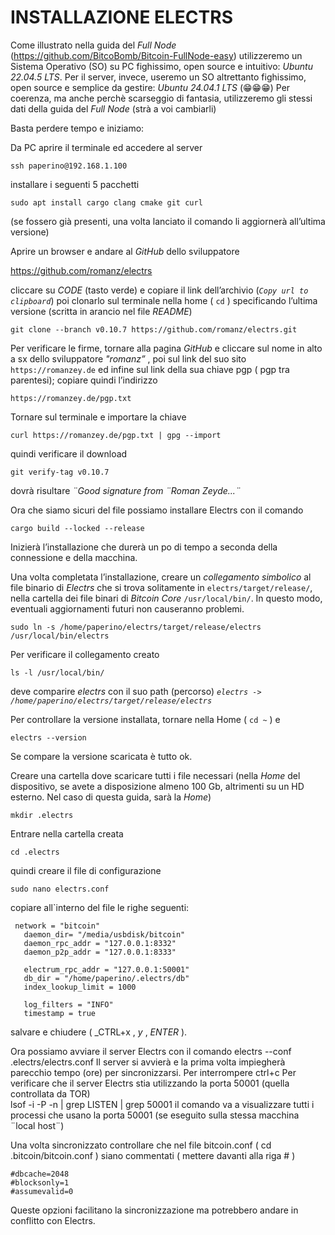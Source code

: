# **INSTALLAZIONE ELECTRS**

Come illustrato nella guida del _Full Node_ (https://github.com/BitcoBomb/Bitcoin-FullNode-easy) utilizzeremo un Sistema
Operativo (SO) su PC fighissimo, open source e intuitivo: _Ubuntu 22.04.5 LTS_. Per il server, invece, useremo un SO 
altrettanto fighissimo, open source e semplice da gestire: _Ubuntu 24.04.1 LTS_ (😁😁😁)
Per coerenza, ma anche perchè scarseggio di fantasia, utilizzeremo gli stessi dati della guida del _Full Node_ 
(strà a voi cambiarli) 

Basta perdere tempo e iniziamo:

Da PC aprire il terminale ed accedere al server

    ssh paperino@192.168.1.100

installare i seguenti 5 pacchetti 

    sudo apt install cargo clang cmake git curl
  
(se fossero già presenti, una volta lanciato il comando li aggiornerà all’ultima versione)

Aprire un browser e andare al _GitHub_ dello sviluppatore
	
 https://github.com/romanz/electrs

cliccare su _CODE_ (tasto verde) e copiare il link dell’archivio (_`Copy url to clipboard`_) poi clonarlo sul 
terminale nella home ( `cd` ) specificando l’ultima versione (scritta in arancio nel file _README_)

    git clone --branch v0.10.7 https://github.com/romanz/electrs.git

Per verificare le firme, tornare alla pagina _GitHub_ e cliccare sul nome in alto a sx dello sviluppatore _"romanz”_ ,
poi sul link del suo sito `https://romanzey.de` ed infine sul link della sua chiave pgp ( pgp tra parentesi); 
copiare quindi l’indirizzo 

    https://romanzey.de/pgp.txt

Tornare sul terminale e importare la chiave

    curl https://romanzey.de/pgp.txt | gpg --import  

quindi verificare il download 

    git verify-tag v0.10.7

dovrà risultare _¨Good signature from ¨Roman Zeyde...¨_  

Ora che siamo sicuri del file possiamo installare Electrs con il comando

    cargo build --locked --release

Inizierà l’installazione che durerà un po di tempo a seconda della connessione e della macchina.

Una volta completata l’installazione, creare un _collegamento simbolico_ al file binario di _Electrs_ 
che si trova solitamente in `electrs/target/release/`, nella cartella dei file binari di _Bitcoin Core_ 
`/usr/local/bin/`. In questo modo, eventuali aggiornamenti futuri non causeranno problemi.

	sudo ln -s /home/paperino/electrs/target/release/electrs /usr/local/bin/electrs

Per verificare il collegamento creato 

    ls -l /usr/local/bin/

deve comparire _electrs_ con il suo path (percorso) _`electrs -> /home/paperino/electrs/target/release/electrs`_

Per controllare la versione installata, tornare nella Home ( `cd ~` ) e

    electrs --version

Se compare la versione scaricata è tutto ok.

Creare una cartella dove scaricare tutti i file necessari (nella _Home_ del dispositivo, se avete a disposizione
almeno 100 Gb, altrimenti su un HD esterno. Nel caso di questa guida, sarà la _Home_)

    mkdir .electrs

Entrare nella cartella creata 

    cd .electrs

quindi creare il file di configurazione 

    sudo nano electrs.conf

copiare all`interno del file le righe seguenti:

     network = "bitcoin" 
	   daemon_dir= "/media/usbdisk/bitcoin"  
	   daemon_rpc_addr = "127.0.0.1:8332" 
	   daemon_p2p_addr = "127.0.0.1:8333" 
	
	   electrum_rpc_addr = "127.0.0.1:50001" 
	   db_dir = "/home/paperino/.electrs/db"  
	   index_lookup_limit = 1000 
	
	   log_filters = "INFO" 
	   timestamp = true	

salvare e chiudere ( _CTRL+x , _y_ , _ENTER_ ).

Ora possiamo avviare il server Electrs con il comando
	electrs --conf .electrs/electrs.conf
Il server si avvierà e la prima volta impiegherà parecchio tempo (ore) per sincronizzarsi.
Per interrompere 
	ctrl+c
Per verificare che il server Electrs stia utilizzando la porta 50001 (quella controllata da TOR)  
		lsof -i -P -n | grep LISTEN | grep 50001
il comando va a visualizzare tutti i processi che usano la porta 50001 (se eseguito sulla stessa macchina ¨local host¨)

Una volta sincronizzato controllare che nel file bitcoin.conf  ( cd .bitcoin/bitcoin.conf ) siano commentati ( mettere davanti alla riga  #  )

	#dbcache=2048
	#blocksonly=1
	#assumevalid=0
Queste opzioni facilitano la sincronizzazione ma potrebbero andare in conflitto con Electrs. 


